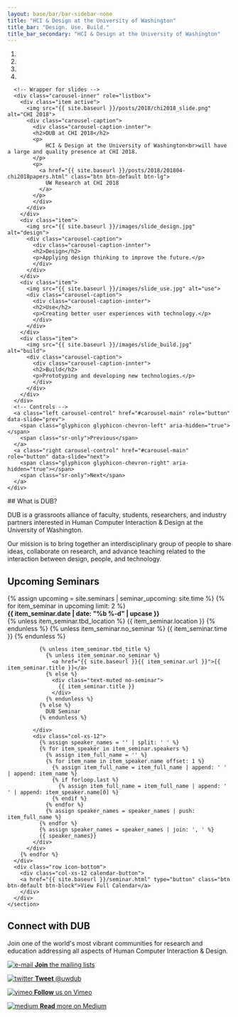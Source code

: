 ```yaml
---
layout: base/bar/bar-sidebar-none
title: "HCI & Design at the University of Washington"
title_bar: "Design. Use. Build."
title_bar_secondary: "HCI & Design at the University of Washington"
---
```


<!-- Carousel -->
<div class="row" id="carousel">
  <div class="col-md-12">
    <div id="carousel-main" class="carousel slide" data-ride="carousel" data-interval="10000">
      <!-- Indicators -->
      <ol class="carousel-indicators">
        <li data-target="#carousel-main" data-slide-to="0" class="active"></li>
        <li data-target="#carousel-main" data-slide-to="1"></li>
        <li data-target="#carousel-main" data-slide-to="2"></li>      
        <li data-target="#carousel-main" data-slide-to="3"></li>
      </ol>

      <!-- Wrapper for slides -->
      <div class="carousel-inner" role="listbox">
        <div class="item active">
          <img src="{{ site.baseurl }}/posts/2018/chi2018_slide.png" alt="CHI 2018">
          <div class="carousel-caption">
            <div class="carousel-caption-innter">
            <h2>DUB at CHI 2018</h2>
            <p>
                HCI & Design at the University of Washington<br>will have a large and quality presence at CHI 2018.
            </p>
            <p>
              <a href="{{ site.baseurl }}/posts/2018/201804-chi2018papers.html" class="btn btn-default btn-lg">
                UW Research at CHI 2018
              </a>
            </p>
            </div>
          </div>
        </div>
        <div class="item">
          <img src="{{ site.baseurl }}/images/slide_design.jpg" alt="design">
          <div class="carousel-caption">
            <div class="carousel-caption-innter">
            <h2>Design</h2>
            <p>Applying design thinking to improve the future.</p>
            </div>
          </div>
        </div>
        <div class="item">
          <img src="{{ site.baseurl }}/images/slide_use.jpg" alt="use">
          <div class="carousel-caption">
            <div class="carousel-caption-innter">
            <h2>Use</h2>
            <p>Creating better user experiences with technology.</p>
            </div>
          </div>
        </div>
        <div class="item">
          <img src="{{ site.baseurl }}/images/slide_build.jpg" alt="build">
          <div class="carousel-caption">
            <div class="carousel-caption-innter">
            <h2>Build</h2>
            <p>Prototyping and developing new technologies.</p>
            </div>
          </div>
        </div>       
      </div>
      <!-- Controls -->
      <a class="left carousel-control" href="#carousel-main" role="button" data-slide="prev">
        <span class="glyphicon glyphicon-chevron-left" aria-hidden="true"></span>
        <span class="sr-only">Previous</span>
      </a>
      <a class="right carousel-control" href="#carousel-main" role="button" data-slide="next">
        <span class="glyphicon glyphicon-chevron-right" aria-hidden="true"></span>
        <span class="sr-only">Next</span>
      </a>
    </div>
  </div>
</div>
<!-- Carousel End -->

<!-- Footer -->
<div class="row" id="footer">
  <div class="col-md-4 footer-panel">
    <section class="footer-content">
      <div markdown="block">
## What is DUB?

DUB is a grassroots alliance of faculty, students, researchers, and
industry partners interested in Human Computer Interaction & Design at the 
University of Washington. 

Our mission is to bring together an interdisciplinary group of people to share ideas, 
collaborate on research, and advance teaching related to the interaction between design, people, and technology.

</div>
    </section>
  </div>
  <div class="col-md-4 footer-panel">
    <section class="footer-content">
      <h2>Upcoming Seminars</h2>
      <div class="calendar-feed">
        {% assign upcoming = site.seminars | seminar_upcoming: site.time %}
        {% for item_seminar in upcoming limit: 2 %}
          <div class="row upcomingseminar">
            <div class="col-xs-4">
              <strong>{{ item_seminar.date | date: "%b %-d" | upcase }}</strong>
            </div>
            <div class="col-xs-8 text-right">
              {% unless item_seminar.tbd_location %}
                {{ item_seminar.location }}
              {% endunless %}
              {% unless item_seminar.no_seminar %}
                {{ item_seminar.time }}
              {% endunless %}
            </div>
            <div class="col-xs-12">

              {% unless item_seminar.tbd_title %}
                {% unless item_seminar.no_seminar %}
                  <a href="{{ site.baseurl }}{{ item_seminar.url }}">{{ item_seminar.title }}</a>
                {% else %}
                  <div class="text-muted no-seminar">
                    {{ item_seminar.title }}
                  </div>
                {% endunless %}
              {% else %}
                DUB Seminar
              {% endunless %}

            </div>
            <div class="col-xs-12">
              {% assign speaker_names = '' | split: ' ' %}
              {% for item_speaker in item_seminar.speakers %}
                {% assign item_full_name = '' %}
                {% for item_name in item_speaker.name offset: 1 %}
                  {% assign item_full_name = item_full_name | append: ' ' | append: item_name %}
                  {% if forloop.last %}
                    {% assign item_full_name = item_full_name | append: ' ' | append: item_speaker.name[0] %}
                  {% endif %}
                {% endfor %}
                {% assign speaker_names = speaker_names | push: item_full_name %}
              {% endfor %}
              {% assign speaker_names = speaker_names | join: ', ' %}
              {{ speaker_names}}
            </div>
          </div>
        {% endfor %}
      </div>
      <div class="row icon-bottom">
        <div class="col-xs-12 calendar-button">
        <a href="{{ site.baseurl }}/seminar.html" type="button" class="btn btn-default btn-block">View Full Calendar</a>
        </div>
      </div>
    </section>
  </div>
  <div class="col-md-4 footer-panel">
    <section class="footer-content">
      <h2>Connect with DUB</h2>
      <p class="connect-text">Join one of the world's most vibrant communities for research and education addressing all aspects of Human Computer Interaction & Design.</p>
      <div class="icon-bottom">
        <a href="{{ site.baseurl }}/gettinginvolved.html#tab_mailing_lists">
          <p>
            <img src="{{ site.baseurl }}/images/connect_email.png" class="connecticon" alt="e-mail">
            <span class="icon-link-text"><strong>Join</strong> the mailing lists</span>
          </p>
        </a>
        <a href="http://twitter.com/#!/uwdub">
          <p>
            <img src="{{ site.baseurl }}/images/connect_twitter.png" class="connecticon" alt="twitter">
            <span class="icon-link-text"><strong>Tweet</strong> @uwdub</span>
          </p>
        </a>
        <a href="http://vimeo.com/designusebuild">
          <p>
            <img src="{{ site.baseurl }}/images/connect_vimeo.png" class="connecticon" alt="vimeo">
            <span class="icon-link-text"><strong>Follow</strong> us on Vimeo</span>
          </p>
        </a>
        <a href="https://medium.com/hci-design-at-uw">
          <p>
            <img src="{{ site.baseurl }}/images/connect_medium.png" class="connecticon" alt="medium">
            <span class="icon-link-text"><strong>Read</strong> more on Medium</span>
          </p>
        </a>
      </div>
    </section>
  </div>
</div>
<!-- Footer End -->
